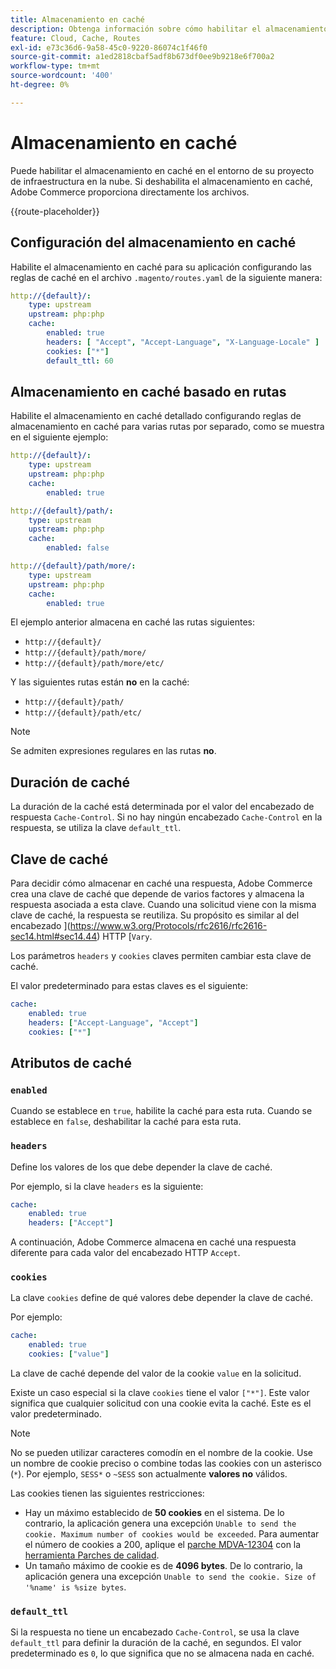 ```yaml
---
title: Almacenamiento en caché
description: Obtenga información sobre cómo habilitar el almacenamiento en caché para su Adobe Commerce en entornos de infraestructura en la nube.
feature: Cloud, Cache, Routes
exl-id: e73c36d6-9a58-45c0-9220-86074c1f46f0
source-git-commit: a1ed2818cbaf5adf8b673df0ee9b9218e6f700a2
workflow-type: tm+mt
source-wordcount: '400'
ht-degree: 0%

---
```


# Almacenamiento en caché

Puede habilitar el almacenamiento en caché en el entorno de su proyecto de infraestructura en la nube. Si deshabilita el almacenamiento en caché, Adobe Commerce proporciona directamente los archivos.

{{route-placeholder}}

## Configuración del almacenamiento en caché

Habilite el almacenamiento en caché para su aplicación configurando las reglas de caché en el archivo `.magento/routes.yaml` de la siguiente manera:

```yaml
http://{default}/:
    type: upstream
    upstream: php:php
    cache:
        enabled: true
        headers: [ "Accept", "Accept-Language", "X-Language-Locale" ]
        cookies: ["*"]
        default_ttl: 60
```

## Almacenamiento en caché basado en rutas

Habilite el almacenamiento en caché detallado configurando reglas de almacenamiento en caché para varias rutas por separado, como se muestra en el siguiente ejemplo:

```yaml
http://{default}/:
    type: upstream
    upstream: php:php
    cache:
        enabled: true

http://{default}/path/:
    type: upstream
    upstream: php:php
    cache:
        enabled: false

http://{default}/path/more/:
    type: upstream
    upstream: php:php
    cache:
        enabled: true
```

El ejemplo anterior almacena en caché las rutas siguientes:

- `http://{default}/`
- `http://{default}/path/more/`
- `http://{default}/path/more/etc/`

Y las siguientes rutas están **no** en la caché:

- `http://{default}/path/`
- `http://{default}/path/etc/`

>[!NOTE]
>
>Se admiten expresiones regulares en las rutas **no**.

## Duración de caché

La duración de la caché está determinada por el valor del encabezado de respuesta `Cache-Control`. Si no hay ningún encabezado `Cache-Control` en la respuesta, se utiliza la clave `default_ttl`.

## Clave de caché

Para decidir cómo almacenar en caché una respuesta, Adobe Commerce crea una clave de caché que depende de varios factores y almacena la respuesta asociada a esta clave. Cuando una solicitud viene con la misma clave de caché, la respuesta se reutiliza. Su propósito es similar al del encabezado ](https://www.w3.org/Protocols/rfc2616/rfc2616-sec14.html#sec14.44) HTTP [`Vary`.

Los parámetros `headers` y `cookies` claves permiten cambiar esta clave de caché.

El valor predeterminado para estas claves es el siguiente:

```yaml
cache:
    enabled: true
    headers: ["Accept-Language", "Accept"]
    cookies: ["*"]
```

## Atributos de caché

### `enabled`

Cuando se establece en `true`, habilite la caché para esta ruta. Cuando se establece en `false`, deshabilitar la caché para esta ruta.

### `headers`

Define los valores de los que debe depender la clave de caché.

Por ejemplo, si la clave `headers` es la siguiente:

```yaml
cache:
    enabled: true
    headers: ["Accept"]
```

A continuación, Adobe Commerce almacena en caché una respuesta diferente para cada valor del encabezado HTTP `Accept`.

### `cookies`

La clave `cookies` define de qué valores debe depender la clave de caché.

Por ejemplo:

```yaml
cache:
    enabled: true
    cookies: ["value"]
```

La clave de caché depende del valor de la cookie `value` en la solicitud.

Existe un caso especial si la clave `cookies` tiene el valor `["*"]`. Este valor significa que cualquier solicitud con una cookie evita la caché. Este es el valor predeterminado.

>[!NOTE]
>
>No se pueden utilizar caracteres comodín en el nombre de la cookie. Use un nombre de cookie preciso o combine todas las cookies con un asterisco (`*`). Por ejemplo, `SESS*` o `~SESS` son actualmente **valores no** válidos.

Las cookies tienen las siguientes restricciones:

- Hay un máximo establecido de **50 cookies** en el sistema. De lo contrario, la aplicación genera una excepción `Unable to send the cookie. Maximum number of cookies would be exceeded`. Para aumentar el número de cookies a 200, aplique el [parche MDVA-12304](https://experienceleague.adobe.com/docs/commerce-operations/tools/quality-patches-tool/release-notes.html) con la [herramienta Parches de calidad](https://experienceleague.adobe.com/en/docs/commerce-learn/tutorials/tools/quality-patch-tool).
- Un tamaño máximo de cookie es de **4096 bytes**. De lo contrario, la aplicación genera una excepción `Unable to send the cookie. Size of '%name' is %size bytes`.

### `default_ttl`

Si la respuesta no tiene un encabezado `Cache-Control`, se usa la clave `default_ttl` para definir la duración de la caché, en segundos. El valor predeterminado es `0`, lo que significa que no se almacena nada en caché.
